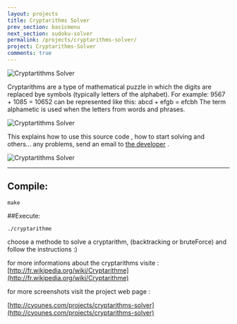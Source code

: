 ```yaml
---
layout: projects
title: Cryptarithms Solver
prev_section: basicmenu
next_section: sudoku-solver
permalink: /projects/cryptarithms-solver/
project: Cryptarithms-Solver
comments: true
---
```


![Cryptartithms Solver](../../img/projects/cryptarithm-solver/crypta1.png) 

Cryptarithms are a type of mathematical puzzle in which the digits are replaced bye symbols (typically letters of the alphabet). For example: 9567 + 1085 = 10652 can be represented like this: abcd + efgb = efcbh The term alphametic is used when the letters from words and phrases.

![Cryptartithms Solver](../../img/projects/cryptarithm-solver/crypta2.png) 

This explains how to use this source code , how to start solving and others...
any problems, send an email to [the developer](contact@cyounes.com) .

![Cryptartithms Solver](../../img/projects/cryptarithm-solver/crypta3.png) 


----------------------------------------------------------------------

## Compile:
```
make
```

##Execute:
```
./cryptarithme
```

choose a methode to solve a cryptarithm, (backtracking or bruteForce)
and follow the instructions :) 

for more informations about the cryptarithms visite :
[http://fr.wikipedia.org/wiki/Cryptarithme](http://fr.wikipedia.org/wiki/Cryptarithme)

for more screenshots visit the project web page : 

[http://cyounes.com/projects/cryptarithms-solver](http://cyounes.com/projects/cryptarithms-solver)
